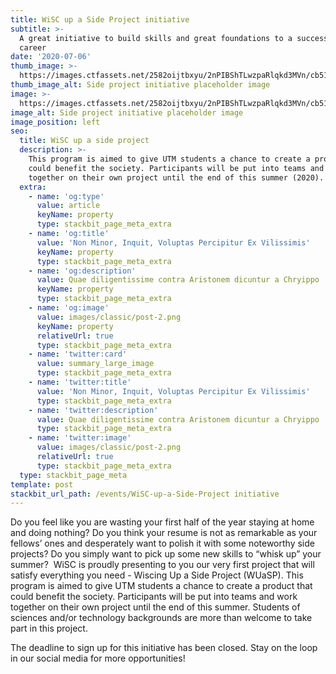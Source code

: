 ```yaml
---
title: WiSC up a Side Project initiative
subtitle: >-
  A great initiative to build skills and great foundations to a successful
  career
date: '2020-07-06'
thumb_image: >-
  https://images.ctfassets.net/2582oijtbxyu/2nPIBShTLwzpaRlqkd3MVn/cb5181f07aa45532928caaf3a3c70883/Screen_Shot_2022-01-04_at_12.49.46_AM.png
thumb_image_alt: Side project initiative placeholder image
image: >-
  https://images.ctfassets.net/2582oijtbxyu/2nPIBShTLwzpaRlqkd3MVn/cb5181f07aa45532928caaf3a3c70883/Screen_Shot_2022-01-04_at_12.49.46_AM.png
image_alt: Side project initiative placeholder image
image_position: left
seo:
  title: WiSC up a side project
  description: >-
    This program is aimed to give UTM students a chance to create a product that
    could benefit the society. Participants will be put into teams and work
    together on their own project until the end of this summer (2020).
  extra:
    - name: 'og:type'
      value: article
      keyName: property
      type: stackbit_page_meta_extra
    - name: 'og:title'
      value: 'Non Minor, Inquit, Voluptas Percipitur Ex Vilissimis'
      keyName: property
      type: stackbit_page_meta_extra
    - name: 'og:description'
      value: Quae diligentissime contra Aristonem dicuntur a Chryippo
      keyName: property
      type: stackbit_page_meta_extra
    - name: 'og:image'
      value: images/classic/post-2.png
      keyName: property
      relativeUrl: true
      type: stackbit_page_meta_extra
    - name: 'twitter:card'
      value: summary_large_image
      type: stackbit_page_meta_extra
    - name: 'twitter:title'
      value: 'Non Minor, Inquit, Voluptas Percipitur Ex Vilissimis'
      type: stackbit_page_meta_extra
    - name: 'twitter:description'
      value: Quae diligentissime contra Aristonem dicuntur a Chryippo
      type: stackbit_page_meta_extra
    - name: 'twitter:image'
      value: images/classic/post-2.png
      relativeUrl: true
      type: stackbit_page_meta_extra
  type: stackbit_page_meta
template: post
stackbit_url_path: /events/WiSC-up-a-Side-Project initiative
---
```

Do you feel like you are wasting your first half of the year staying at home and doing nothing?⁣
Do you think your resume is not as remarkable as your fellows’ ones and desperately want to polish it with some noteworthy side projects?⁣
Do you simply want to pick up some new skills to “whisk up” your summer?⁣
⁣
WiSC is proudly presenting to you our very first project that will satisfy everything you need - Wiscing Up a Side Project (WUaSP). This program is aimed to give UTM students a chance to create a product that could benefit the society. Participants will be put into teams and work together on their own project until the end of this summer. Students of sciences and/or technology backgrounds are more than welcome to take part in this project.⁣

The deadline to sign up for this initiative has been closed. Stay on the loop in our social media for more opportunities!